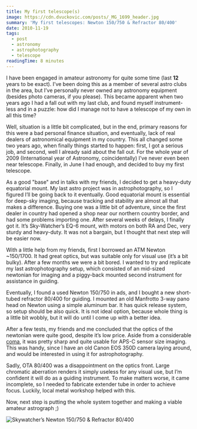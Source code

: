 ```yaml
---
title: My first telescope(s)
image: https://cdn.dvuckovic.com/posts/_MG_1699_header.jpg
summary: 'My first telescopes: Newton 150/750 & Refractor 80/400'
date: 2010-11-19
tags:
  - post
  - astronomy
  - astrophotography
  - telescope
readingTime: 8 minutes
---
```


I have been engaged in amateur astronomy for quite some time (last **12** years to be exact). I’ve been doing this as a member of several astro clubs in the area, but I’ve personally never owned any astronomy equipment (besides photo cameras, if you please). This became apparent when two years ago I had a fall out with my last club, and found myself instrument-less and in a puzzle: how did I manage not to have a telescope of my own in all this time?

Well, situation is a little bit complicated, but in the end, primary reasons for this were a bad personal finance situation, and eventually, lack of real dealers of astronomical equipment in my country. This all changed some two years ago, when finally things started to happen: first, I got a serious job, and second, well I already said about the fall out. For the whole year of 2009 (International year of Astronomy, coincidentally) I’ve never even been near telescope. Finally, in June I had enough, and decided to buy my first telescope.

As a good "base" and in talks with my friends, I decided to get a heavy-duty equatorial mount. My last astro project was in astrophotography, so I figured I’ll be going back to it eventually. Good equatorial mount is essential for deep-sky imaging, because tracking and stability are almost all that makes a difference. Buying one was a little bit of adventure, since the first dealer in country had opened a shop near our northern country border, and had some problems importing one. After several weeks of delays, I finally got it. It’s Sky-Watcher’s EQ-6 mount, with motors on both RA and Dec, very sturdy and heavy-duty. It was not a bargain, but I thought that next step will be easier now.

With a little help from my friends, first I borrowed an ATM Newton ~150/1700. It had great optics, but was suitable only for visual use (it’s a bit bulky). After a few months we were a bit bored. I wanted to try and replicate my last astrophotography setup, which consisted of an mid-sized newtonian for imaging and a piggy-back mounted second instrument for assistance in guiding.

Eventually, I found a used Newton 150/750 in ads, and I bought a new short-tubed refractor 80/400 for guiding. I mounted an old Manfrotto 3-way pano head on Newton using a simple aluminum bar. It has quick release system, so setup should be also quick. It is not ideal option, because whole thing is a little bit wobbly, but it will do until I come up with a better idea.

After a few tests, my friends and me concluded that the optics of the newtonian were quite good, despite it’s low price. Aside from a considerable [coma](http://en.wikipedia.org/wiki/Coma_%28optics%29), it was pretty sharp and quite usable for APS-C sensor size imaging. This was handy, since I have an old Canon EOS 350D camera laying around, and would be interested in using it for astrophotography.

Sadly, OTA 80/400 was a disappointment on the optics front. Large chromatic aberration renders it simply useless for any visual use, but I’m confident it will do as a guiding instrument. To make matters worse, it came incomplete, so I needed to fabricate extender tube in order to achieve focus. Luckily, local metal workshop helped with this.

Now, next step is putting the whole system together and making a viable amateur astrograph ;)

![Skywatcher’s Newton 150/750 & Refractor 80/400](https://cdn.dvuckovic.com/posts/_MG_1694.jpg)
